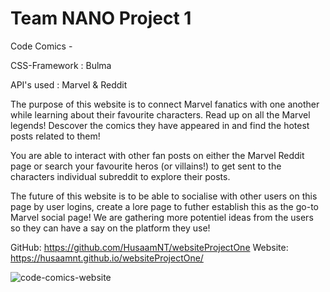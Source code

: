 # Team NANO Project 1

Code Comics -  

CSS-Framework : Bulma 

API's used : Marvel & Reddit 

The purpose of this website is to connect Marvel fanatics with one another while learning about their favourite characters. Read up on all the Marvel legends! Descover the comics they have appeared in and find the hotest posts related to them!

You are able to interact with other fan posts on either the Marvel Reddit page or search your favourite heros (or villains!) to get sent to the characters individual subreddit to explore their posts.

The future of this website is to be able to socialise with other users on this page by user logins, create a lore page to futher establish this as the go-to Marvel social page! We are gathering more potentiel ideas from the users so they can have a say on the platform they use!

GitHub: https://github.com/HusaamNT/websiteProjectOne
Website: https://husaamnt.github.io/websiteProjectOne/

![code-comics-website](https://user-images.githubusercontent.com/113865888/201793456-11485de3-661e-47be-9339-db0590c767ae.png)




